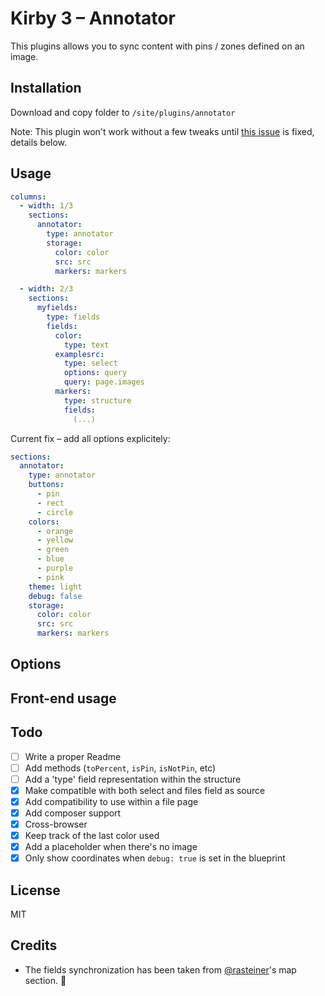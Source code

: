 # Kirby 3 – Annotator

This plugins allows you to sync content with pins / zones defined on an image.

## Installation

Download and copy folder to ```/site/plugins/annotator```

Note: This plugin won't work without a few tweaks until [this issue](https://github.com/k-next/kirby/issues/1037) is fixed, details below.

## Usage

```yaml
columns:
  - width: 1/3
    sections:
      annotator:
        type: annotator
        storage:
          color: color
          src: src
          markers: markers

  - width: 2/3
    sections:
      myfields:
        type: fields
        fields:
          color:
            type: text
          examplesrc:
            type: select
            options: query
            query: page.images
          markers:
            type: structure
            fields:
              (...)
```

Current fix – add all options explicitely:

```yaml
sections:
  annotator:
    type: annotator
    buttons:
      - pin
      - rect
      - circle
    colors:
      - orange
      - yellow
      - green
      - blue
      - purple
      - pink
    theme: light
    debug: false
    storage:
      color: color
      src: src
      markers: markers
```


## Options

## Front-end usage

## Todo

- [ ] Write a proper Readme
- [ ] Add methods (```toPercent```, ```isPin```, ```isNotPin```, etc)
- [ ] Add a 'type' field representation within the structure
- [X] Make compatible with both select and files field as source
- [X] Add compatibility to use within a file page
- [X] Add composer support
- [X] Cross-browser
- [X] Keep track of the last color used
- [X] Add a placeholder when there's no image
- [X] Only show coordinates when ```debug: true``` is set in the blueprint

## License

MIT

## Credits

- The fields synchronization has been taken from [@rasteiner](https://github.com/rasteiner/kn-map-section)'s map section. 🙏
